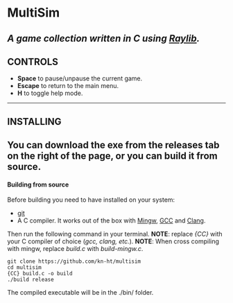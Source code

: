 # MultiSim

*A game collection written in C using [Raylib](https://raylib.com).*
---

## CONTROLS
- **Space** to pause/unpause the current game.
- **Escape** to return to the main menu.
- **H** to toggle help mode.
---
## INSTALLING
You can download the exe from the releases tab on the right of the page,
or you can **build it from source**.
---
#### Building from source
Before building you need to have installed on your system:
- [git](https://git-scm.com/book/en/v2/Getting-Started-The-Command-Line)
- A C compiler. It works out of the box with [Mingw](https://www.mingw-w64.org/), [GCC](https://gcc.gnu.org/) and [Clang](https://clang.llvm.org/).

Then run the following command in your terminal.
**NOTE**: replace *{CC}* with your C compiler of choice (*gcc, clang, etc.*).
**NOTE**: When cross compiling with mingw, replace _build.c_ with _build-mingw.c_.
```
git clone https://github.com/kn-ht/multisim
cd multisim
{CC} build.c -o build
./build release
```

The compiled executable will be in the ./bin/ folder.

